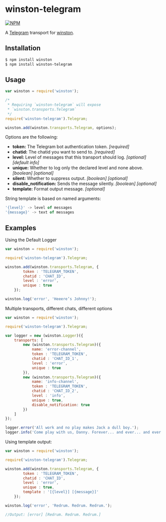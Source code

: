 # winston-telegram

[![NPM](https://nodei.co/npm/winston-telegram.png?downloads=true&downloadRank=true&stars=true)](https://nodei.co/npm/winston-telegram/)

A [Telegram][0] transport for [winston][1].

## Installation

``` sh
$ npm install winston
$ npm install winston-telegram
```

## Usage
``` js
var winston = require('winston');

/*
 * Requiring `winston-telegram` will expose
 * `winston.transports.Telegram`
 */
require('winston-telegram').Telegram;

winston.add(winston.transports.Telegram, options);
```

Options are the following:

* __token:__ The Telegram bot authentication token. *[required]*
* __chatid:__ The chatid you want to send to. *[required]*
* __level:__ Level of messages that this transport should log. *[optional]* *[default info]*
* __unique:__ Whether to log only the declared level and none above. *[boolean]* *[optional]*
* __silent:__ Whether to suppress output. *[boolean]* *[optional]*
* __disable_notification:__ Sends the message silently. *[boolean]* *[optional]*
* __template:__ Format output message. *[optional]*

String template is based on named arguments:
``` js
'{level}' -> level of messages
'{message}' -> text of messages
```

## Examples
Using the Default Logger 
``` js
var winston = require('winston');

require('winston-telegram').Telegram;

winston.add(winston.transports.Telegram, {
		token : 'TELEGRAM_TOKEN',
		chatid : 'CHAT_ID',
		level : 'error',
		unique : true	
    });

winston.log('error', 'Heeere’s Johnny!');
```
Multiple transports, different chats, different options
``` js
var winston = require('winston');

require('winston-telegram').Telegram;

var logger = new (winston.Logger)({
	transports: [
		new (winston.transports.Telegram)({
			name: 'error-channel',
			token : 'TELEGRAM_TOKEN',
			chatid : 'CHAT_ID_1',
			level : 'error',
			unique : true	
		}),
		new (winston.transports.Telegram)({
			name: 'info-channel',
			token : 'TELEGRAM_TOKEN',
			chatid : 'CHAT_ID_2',
			level : 'info',
			unique : true,
			disable_notification: true
		})
	]
});

logger.error('All work and no play makes Jack a dull boy.');
logger.info('Come play with us, Danny. Forever... and ever... and ever.');
```

Using template output:
``` js
var winston = require('winston');

require('winston-telegram').Telegram;

winston.add(winston.transports.Telegram, {
		token : 'TELEGRAM_TOKEN',
		chatid : 'CHAT_ID',
		level : 'error',
		unique : true,
		template : '[{level}] [{message}]'
    });

winston.log('error', 'Redrum. Redrum. Redrum.');

//Output: [error] [Redrum. Redrum. Redrum.]
```

[0]: https://telegram.org/
[1]: https://github.com/flatiron/winston
